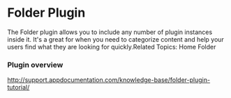# Folder Plugin 

The Folder plugin allows you to include any number of plugin instances inside it. It's a great for when you need to categorize content and help your users find what they are looking for quickly.Related Topics: Home Folder

### Plugin overview

http://support.appdocumentation.com/knowledge-base/folder-plugin-tutorial/
